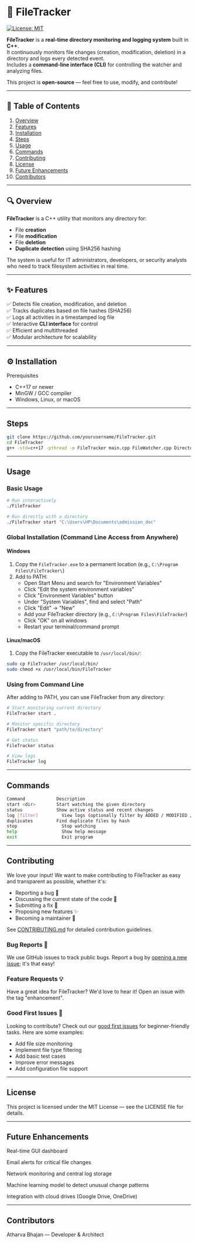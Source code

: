 # 🧩 FileTracker

[![License: MIT](https://img.shields.io/badge/License-MIT-green.svg)](LICENSE)

**FileTracker** is a **real-time directory monitoring and logging system** built in **C++**.  
It continuously monitors file changes (creation, modification, deletion) in a directory and logs every detected event.  
Includes a **command-line interface (CLI)** for controlling the watcher and analyzing files.

This project is **open-source** — feel free to use, modify, and contribute!

---

## 📜 Table of Contents
1. [Overview](#-overview)
2. [Features](#-features)
3. [Installation](#-installation)
4. [Steps](#-steps)
5. [Usage](#-usage)
6. [Commands](#-commands)
7. [Contributing](#-contributing)
8. [License](#-license)  
9. [Future Enhancements](#-future-enhancements)
10. [Contributors](#-contributors)

---

## 🔍 Overview
**FileTracker** is a C++ utility that monitors any directory for:
- File **creation**
- File **modification**
- File **deletion**
- **Duplicate detection** using SHA256 hashing

The system is useful for IT administrators, developers, or security analysts who need to track filesystem activities in real time.


---

## ✨ Features
✅ Detects file creation, modification, and deletion  
✅ Tracks duplicates based on file hashes (SHA256)  
✅ Logs all activities in a timestamped log file  
✅ Interactive **CLI interface** for control  
✅ Efficient and multithreaded  
✅ Modular architecture for scalability  

---

## ⚙️ Installation

 Prerequisites
- C++17 or newer  
- MinGW / GCC compiler  
- Windows, Linux, or macOS

---

## Steps
```bash
git clone https://github.com/yourusername/FileTracker.git
cd FileTracker
g++ -std=c++17 -pthread -o FileTracker main.cpp FileWatcher.cpp DirectorySnapshot.cpp ChangeDetector.cpp Logger.cpp CommandProcessor.cpp
```
---

## Usage

### Basic Usage
```bash
# Run interactively
./FileTracker

# Run directly with a directory
./FileTracker start "C:\Users\HP\Documents\admission_doc"
```

### Global Installation (Command Line Access from Anywhere)

#### Windows
1. Copy the `FileTracker.exe` to a permanent location (e.g., `C:\Program Files\FileTracker\`)
2. Add to PATH:
   - Open Start Menu and search for "Environment Variables"
   - Click "Edit the system environment variables"
   - Click "Environment Variables" button
   - Under "System Variables", find and select "Path"
   - Click "Edit" → "New"
   - Add your FileTracker directory (e.g., `C:\Program Files\FileTracker`)
   - Click "OK" on all windows
   - Restart your terminal/command prompt

#### Linux/macOS
1. Copy the FileTracker executable to `/usr/local/bin/`:
```bash
sudo cp FileTracker /usr/local/bin/
sudo chmod +x /usr/local/bin/FileTracker
```

### Using from Command Line
After adding to PATH, you can use FileTracker from any directory:
```bash
# Start monitoring current directory
FileTracker start .

# Monitor specific directory
FileTracker start "path/to/directory"

# Get status
FileTracker status

# View logs
FileTracker log
```

---

## Commands
```bash
Command	           Description
start <dir>	       Start watching the given directory
status	           Show active status and recent changes
log [filter]	     View logs (optionally filter by ADDED / MODIFIED / DELETED)
duplicates	       Find duplicate files by hash
stop	             Stop watching
help	             Show help message
exit	             Exit program
```
---
## Contributing

We love your input! We want to make contributing to FileTracker as easy and transparent as possible, whether it's:

- Reporting a bug 🐛
- Discussing the current state of the code 💬
- Submitting a fix 🔧
- Proposing new features ✨
- Becoming a maintainer 🌟

See [CONTRIBUTING.md](CONTRIBUTING.md) for detailed contribution guidelines.

### Bug Reports 🐛
We use GitHub issues to track public bugs. Report a bug by [opening a new issue](../../issues/new); it's that easy!

### Feature Requests 💡
Have a great idea for FileTracker? We'd love to hear it! Open an issue with the tag "enhancement".

### Good First Issues 🌱
Looking to contribute? Check out our [good first issues](../../issues?q=is%3Aissue+is%3Aopen+label%3A%22good+first+issue%22) for beginner-friendly tasks. Here are some examples:
- Add file size monitoring
- Implement file type filtering
- Add basic test cases
- Improve error messages
- Add configuration file support

---

## License
This project is licensed under the MIT License — see the LICENSE
 file for details.

 ---
 
## Future Enhancements

Real-time GUI dashboard

Email alerts for critical file changes

Network monitoring and central log storage

Machine learning model to detect unusual change patterns

Integration with cloud drives (Google Drive, OneDrive)

---

## Contributors

Atharva Bhajan — Developer & Architect
